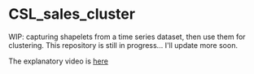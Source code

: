# CSL_sales_cluster
WIP: capturing shapelets from a time series dataset, then use them for clustering.
This repository is still in progress... I'll update more soon.

The explanatory video is [here](https://youtu.be/tUw8ZYPHBes)

